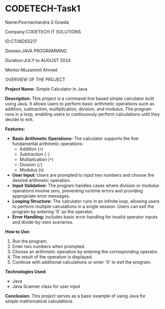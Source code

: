 # CODETECH-Task1

Name:Poornachandra S Gowda

Company:CODETECH IT SOLUTIONS

ID:CT08DS5217

Domain:JAVA PROGRAMMING

Duration:JULY to AUGUST 2024

Mentor:Muzammil Ahmed

OVERVIEW OF THE PROJECT

**Project Name:** Simple Calculator in Java

**Description:**
This project is a command-line based simple calculator built using Java. It allows users to perform basic arithmetic operations such as addition, subtraction, multiplication, division, and modulus. The program runs in a loop, enabling users to continuously perform calculations until they decide to exit.

**Features:**
- **Basic Arithmetic Operations:** The calculator supports the five fundamental arithmetic operations:
  - Addition (`+`)
  - Subtraction (`-`)
  - Multiplication (`*`)
  - Division (`/`)
  - Modulus (`%`)
- **User Input:** Users are prompted to input two numbers and choose the desired arithmetic operation.
- **Input Validation:** The program handles cases where division or modulus operations involve zero, preventing runtime errors and providing appropriate error messages.
- **Looping Structure:** The calculator runs in an infinite loop, allowing users to perform multiple calculations in a single session. Users can exit the program by entering '0' as the operator.
- **Error Handling:** Includes basic error handling for invalid operator inputs and divide-by-zero scenarios.

**How to Use:**
1. Run the program.
2. Enter two numbers when prompted.
3. Choose an arithmetic operation by entering the corresponding operator.
4. The result of the operation is displayed.
5. Continue with additional calculations or enter '0' to exit the program.

**Technologies Used:**
- Java
- Java Scanner class for user input

**Conclusion:**
This project serves as a basic example of using Java for simple mathematical calculations.
